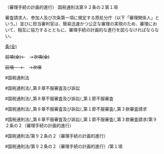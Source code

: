 （審理手続の計画的進行）
国税通則法第９２条の２第１項

審査請求人、参加人及び次条第一項に規定する原処分庁（以下「審理関係人」という。）並びに担当審判官は、簡易迅速かつ公正な審理の実現のため、審理において、相互に協力するとともに、審理手続の計画的な進行を図らなければならない。

[条(全)](国税通則法＿＿＿＿＿第９２条の２_.md)

~~前項(全)←~~　~~→次項(全)~~

~~前項 　 ←~~　~~→次項~~



#国税通則法

#国税通則法/_第８章不服審査及び訴訟

#国税通則法/_第８章不服審査及び訴訟/_第１節不服審査

#国税通則法/_第８章不服審査及び訴訟/_第１節不服審査/_第３款審査請求

#国税通則法/_第８章不服審査及び訴訟/_第１節不服審査/_第３款審査請求/第９２条の２（審理手続の計画的進行）

#国税通則法/第９２条の２（審理手続の計画的進行）

#国税通則法/第９２条の２（審理手続の計画的進行）/第１項

